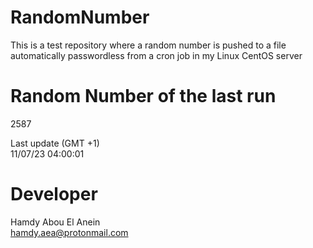 # RandomNumber    
This is a test repository where a random number is pushed to a file automatically passwordless from a cron job in my Linux CentOS server    
# Random Number of the last run   
2587
      
Last update (GMT +1)    
11/07/23 04:00:01
# Developer    
Hamdy Abou El Anein   
hamdy.aea@protonmail.com
